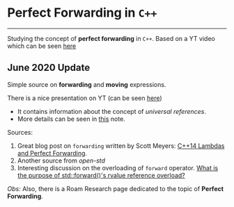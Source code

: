 # Perfect Forwarding in `C++`

___

Studying the concept of __perfect forwarding__ in `C++`.
Based on a YT video which can be seen [here](https://www.youtube.com/watch?v=cRjBj7-VjY4)


## June 2020 Update

Simple source on **forwarding** and **moving** expressions.

There is a nice presentation on YT (can be seen [here](https://www.youtube.com/watch?v=Fe0lypOO3x4&list=LLD8ArTGhWPeTeiLqVFxcDlg&index=6&t=0s))

* It contains information about the concept of *universal references*.
* More details can be seen in [this](PerfectForwardingC++) note.

Sources:

1. Great blog post on `forwarding` written by Scott Meyers:  [C++14 Lambdas and Perfect Forwarding](docs/c14-lambdas-and-perfect-forwarding.html).
2. Another source from *open-std* [](http://www.open-std.org/jtc1/sc22/wg21/docs/papers/2009/n2951.html)
3. Interesting discussion on the overloading of `forward` operator. [What is the purpose of std::forward()'s rvalue reference overload?](https://stackoverflow.com/questions/56361755/what-is-the-purpose-of-stdforwards-rvalue-reference-overload)

*Obs:* Also, there is a Roam Research page dedicated to the topic of **Perfect Forwarding**.
